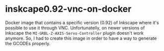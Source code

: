 # inskcape0.92-vnc-on-docker
Docker image that contains a specific version (0.92) of Inkscape where it's possible to use it through VNC. Unfortunatelly, on newer versions of Inkscape the `MI-GRBL-Z-AXIS-Servo-Controller` plugin doesn't work anymore. So, I had to create this image in order to have a way to generate the GCODEs properly.


